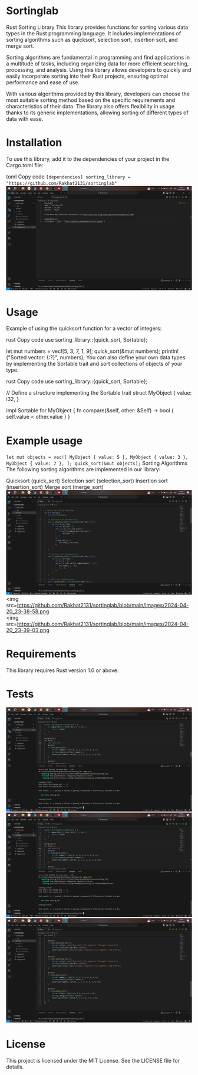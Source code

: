 # Sortinglab
Rust Sorting Library
This library provides functions for sorting various data types in the Rust programming language. It includes implementations of sorting algorithms such as quicksort, selection sort, insertion sort, and merge sort.

Sorting algorithms are fundamental in programming and find applications in a multitude of tasks, including organizing data for more efficient searching, processing, and analysis. Using this library allows developers to quickly and easily incorporate sorting into their Rust projects, ensuring optimal performance and ease of use.

With various algorithms provided by this library, developers can choose the most suitable sorting method based on the specific requirements and characteristics of their data. The library also offers flexibility in usage thanks to its generic implementations, allowing sorting of different types of data with ease.

# Installation
To use this library, add it to the dependencies of your project in the Cargo.toml file:

toml
Copy code
`
[dependencies]
sorting_library = "https://github.com/Rakhat2131/sortinglab"
`
<img src=https://github.com/Rakhat2131/sortinglab/blob/main/images/2024-04-20_23-51-21.png><br>
# Usage
Example of using the quicksort function for a vector of integers:

rust
Copy code
use sorting_library::{quick_sort, Sortable};

let mut numbers = vec![5, 3, 7, 1, 9];
quick_sort(&mut numbers);
println!("Sorted vector: {:?}", numbers);
You can also define your own data types by implementing the Sortable trait and sort collections of objects of your type.

rust
Copy code
use sorting_library::{quick_sort, Sortable};

// Define a structure implementing the Sortable trait
struct MyObject {
    value: i32,
}

impl Sortable for MyObject {
    fn compare(&self, other: &Self) -> bool {
        self.value < other.value
    }
}

# Example usage
`
let mut objects = vec![
    MyObject { value: 5 },
    MyObject { value: 3 },
    MyObject { value: 7 },
];
quick_sort(&mut objects);
`
Sorting Algorithms
The following sorting algorithms are implemented in our library:

Quicksort (quick_sort)
Selection sort (selection_sort)
Insertion sort (insertion_sort)
Merge sort (merge_sort)
<img src=https://github.com/Rakhat2131/sortinglab/blob/main/images/2024-04-20_23-38-48.png><br>
<img src=https://github.com/Rakhat2131/sortinglab/blob/main/images/2024-04-20_23-38-58.png<br>
<img src=https://github.com/Rakhat2131/sortinglab/blob/main/images/2024-04-20_23-39-03.png<br>
# Requirements
This library requires Rust version 1.0 or above.
# Tests
 <img src=https://github.com/Rakhat2131/sortinglab/raw/main/images/2024-04-20_23-36-00.png><br>
 <img src=https://github.com/Rakhat2131/sortinglab/blob/main/images/2024-04-20_23-36-11.png><br>
 <img src=https://github.com/Rakhat2131/sortinglab/blob/main/images/2024-04-20_23-38-36.png><br>
# License
This project is licensed under the MIT License. See the LICENSE file for details.
